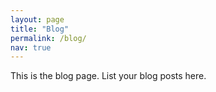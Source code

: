 ```yaml
---
layout: page
title: "Blog"
permalink: /blog/
nav: true
---
```


This is the blog page. List your blog posts here.
